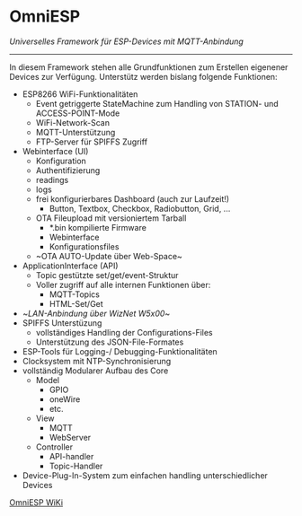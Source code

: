 # **OmniESP**
_Universelles Framework für ESP-Devices mit MQTT-Anbindung_
***


In diesem Framework stehen alle Grundfunktionen zum Erstellen eigenener Devices zur Verfügung.
Unterstütz werden bislang folgende Funktionen:

- ESP8266 WiFi-Funktionalitäten
  - Event getriggerte StateMachine zum Handling von STATION- und ACCESS-POINT-Mode
  - WiFi-Network-Scan
  - MQTT-Unterstützung
  - FTP-Server für SPIFFS Zugriff
- Webinterface (UI)
  - Konfiguration
  - Authentifizierung
  - readings
  - logs
  - frei konfigurierbares Dashboard (auch zur Laufzeit!)
    - Button, Textbox, Checkbox, Radiobutton, Grid, ...
  - OTA Fileupload mit versioniertem Tarball
    - *.bin kompilierte Firmware
    - Webinterface
    - Konfigurationsfiles
  - ~OTA AUTO-Update über Web-Space~
- ApplicationInterface (API)
  - Topic gestützte set/get/event-Struktur
  - Voller zugriff auf alle internen Funktionen über:
    - MQTT-Topics
    - HTML-Set/Get
- ~_LAN-Anbindung über WizNet W5x00_~
- SPIFFS Unterstüzung
  - vollständiges Handling der Configurations-Files
  - Unterstützung des JSON-File-Formates
- ESP-Tools für Logging-/ Debugging-Funktionalitäten
- Clocksystem mit NTP-Synchronisierung
- vollständig Modularer Aufbau des Core
  - Model
    - GPIO
    - oneWire
    - etc.
  - View
    - MQTT
    - WebServer
  - Controller
    - API-handler
    - Topic-Handler
- Device-Plug-In-System zum einfachen handling unterschiedlicher Devices  

[OmniESP WiKi](wiki)
